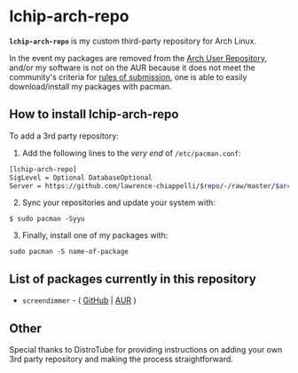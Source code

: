 # lchip-arch-repo

**`lchip-arch-repo`** is my custom third-party repository for Arch Linux. 

In the event my packages are removed from the [Arch User Repository](https://aur.archlinux.org/), and/or my software is not on the AUR because it does not meet the community's criteria for [rules of submission](https://wiki.archlinux.org/title/AUR_submission_guidelines#Rules_of_submission), one is able to easily download/install my packages with pacman.

##  How to install lchip-arch-repo

To add a 3rd party repository:

1) Add the following lines to the *very end* of `/etc/pacman.conf`:

```bash
[lchip-arch-repo]
SigLevel = Optional DatabaseOptional
Server = https://github.com/lawrence-chiappelli/$repo/-/raw/master/$arch
```

2) Sync your repositories and update your system with:

`$ sudo pacman -Syyu`

3) Finally, install one of my packages with: 

`sudo pacman -S name-of-package`

## List of packages currently in this repository
- `screendimmer` - ( [GitHub](https://github.com/Lawrence-Chiappelli/screendimmer) | [AUR](https://aur.archlinux.org/packages/screendimmer/) )

## Other

Special thanks to DistroTube for providing instructions on adding your own 3rd party repository and making the process straightforward.
